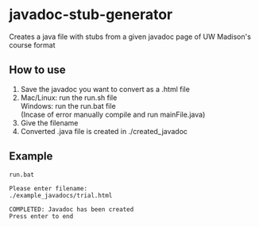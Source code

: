 # javadoc-stub-generator
Creates a java file with stubs from a given javadoc page of UW Madison's course format

## How to use
1. Save the javadoc you want to convert as a .html file
2. Mac/Linux: run the run.sh file <br>
   Windows: run the run.bat file <br>
   (Incase of error manually compile and run mainFile.java)
3. Give the filename
4. Converted .java file is created in ./created_javadoc

## Example
```
run.bat

Please enter filename:
./example_javadocs/trial.html

COMPLETED: Javadoc has been created
Press enter to end
```

